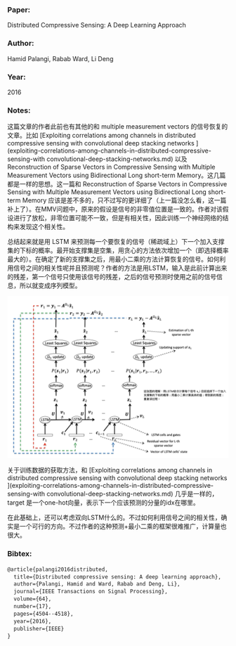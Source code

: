 ### Paper:

Distributed Compressive Sensing: A Deep Learning Approach

### Author:

Hamid Palangi, Rabab Ward, Li Deng

### Year:

2016

### Notes:

这篇文章的作者此前也有其他的和 multiple measurement vectors 的信号恢复的文章。比如 [Exploiting correlations among channels in distributed compressive sensing with convolutional deep stacking networks ](exploiting-correlations-among-channels-in-distributed-compressive-sensing-with convolutional-deep-stacking-networks.md) 以及 Reconstruction of Sparse Vectors in Compressive Sensing with Multiple Measurement Vectors using Bidirectional Long short-term Memory。这几篇都是一样的思想。这一篇和  Reconstruction of Sparse Vectors in Compressive Sensing with Multiple Measurement Vectors using Bidirectional Long short-term Memory 应该是差不多的，只不过写的更详细了（上一篇没怎么看，这一篇补上了）。在MMV问题中，原来的假设是信号的非零值位置是一致的。作者对该假设进行了放松，非零位置可能不一致，但是有相关性，因此训练一个神经网络的结构来发现这个相关性。

总结起来就是用 LSTM 来预测每一个要恢复的信号（稀疏域上）下一个加入支撑集的下标的概率。最开始支撑集是空集，用贪心的方法依次增加一个（即选择概率最大的）。在确定了新的支撑集之后，用最小二乘的方法计算恢复的信号。如何利用信号之间的相关性呢并且预测呢？作者的方法是用LSTM，输入是此前计算出来的残差，第一个信号只使用该信号的残差，之后的信号预测时使用之前的信号信息，所以就变成序列模型。

![](https://raw.githubusercontent.com/Theodore-PKU/pictures/master/%E6%88%AA%E5%B1%8F2019-12-18%E4%B8%8B%E5%8D%882.30.33.png)

关于训练数据的获取方法，和 [Exploiting correlations among channels in distributed compressive sensing with convolutional deep stacking networks ](exploiting-correlations-among-channels-in-distributed-compressive-sensing-with convolutional-deep-stacking-networks.md) 几乎是一样的，target 是一个one-hot向量，表示下一个应该预测的分量的idx在哪里。

在此基础上，还可以考虑双向LSTM什么的。不过如何利用信号之间的相关性，确实是一个可行的方向。不过作者的这种预测+最小二乘的框架很难推广，计算量也很大。

### Bibtex:

```latex
@article{palangi2016distributed,
  title={Distributed compressive sensing: A deep learning approach},
  author={Palangi, Hamid and Ward, Rabab and Deng, Li},
  journal={IEEE Transactions on Signal Processing},
  volume={64},
  number={17},
  pages={4504--4518},
  year={2016},
  publisher={IEEE}
}
```